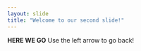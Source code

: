 ```yaml
---
layout: slide
title: "Welcome to our second slide!"
---
```

**HERE WE GO**
Use the left arrow to go back!
